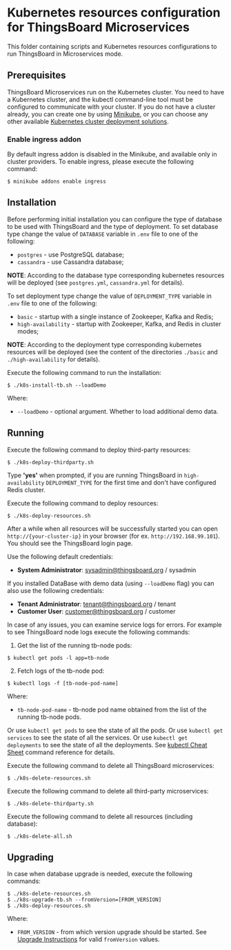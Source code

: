 # Kubernetes resources configuration for ThingsBoard Microservices

This folder containing scripts and Kubernetes resources configurations to run ThingsBoard in Microservices mode.

## Prerequisites

ThingsBoard Microservices run on the Kubernetes cluster.
You need to have a Kubernetes cluster, and the kubectl command-line tool must be configured to communicate with your cluster.
If you do not have a cluster already, you can create one by using [Minikube](https://kubernetes.io/docs/setup/minikube), 
or you can choose any other available [Kubernetes cluster deployment solutions](https://kubernetes.io/docs/setup/pick-right-solution/).

### Enable ingress addon

By default ingress addon is disabled in the Minikube, and available only in cluster providers.
To enable ingress, please execute the following command:

`
$ minikube addons enable ingress
` 

## Installation

Before performing initial installation you can configure the type of database to be used with ThingsBoard and the type of deployment.
To set database type change the value of `DATABASE` variable in `.env` file to one of the following:

- `postgres` - use PostgreSQL database;
- `cassandra` - use Cassandra database;

**NOTE**: According to the database type corresponding kubernetes resources will be deployed (see `postgres.yml`, `cassandra.yml` for details).

To set deployment type change the value of `DEPLOYMENT_TYPE` variable in `.env` file to one of the following:

- `basic` - startup with a single instance of Zookeeper, Kafka and Redis;
- `high-availability` - startup with Zookeeper, Kafka, and Redis in cluster modes;

**NOTE**: According to the deployment type corresponding kubernetes resources will be deployed (see the content of the directories `./basic` and `./high-availability` for details).

Execute the following command to run the installation:

`
$ ./k8s-install-tb.sh --loadDemo
`

Where:

- `--loadDemo` - optional argument. Whether to load additional demo data.

## Running

Execute the following command to deploy third-party resources:

`
$ ./k8s-deploy-thirdparty.sh
`

Type **'yes'** when prompted, if you are running ThingsBoard in `high-availability` `DEPLOYMENT_TYPE` for the first time and don't have configured Redis cluster.

Execute the following command to deploy resources:

`
$ ./k8s-deploy-resources.sh
`

After a while when all resources will be successfully started you can open `http://{your-cluster-ip}` in your browser (for ex. `http://192.168.99.101`).
You should see the ThingsBoard login page.

Use the following default credentials:

- **System Administrator**: sysadmin@thingsboard.org / sysadmin

If you installed DataBase with demo data (using `--loadDemo` flag) you can also use the following credentials:

- **Tenant Administrator**: tenant@thingsboard.org / tenant
- **Customer User**: customer@thingsboard.org / customer

In case of any issues, you can examine service logs for errors.
For example to see ThingsBoard node logs execute the following commands:

1) Get the list of the running tb-node pods:

`
$ kubectl get pods -l app=tb-node
`

2) Fetch logs of the tb-node pod:

`
$ kubectl logs -f [tb-node-pod-name]
`

Where:

- `tb-node-pod-name` - tb-node pod name obtained from the list of the running tb-node pods.

Or use `kubectl get pods` to see the state of all the pods.
Or use `kubectl get services` to see the state of all the services.
Or use `kubectl get deployments` to see the state of all the deployments.
See [kubectl Cheat Sheet](https://kubernetes.io/docs/reference/kubectl/cheatsheet/) command reference for details.

Execute the following command to delete all ThingsBoard microservices:

`
$ ./k8s-delete-resources.sh
`

Execute the following command to delete all third-party microservices:

`
$ ./k8s-delete-thirdparty.sh
`

Execute the following command to delete all resources (including database):

`
$ ./k8s-delete-all.sh
`

## Upgrading

In case when database upgrade is needed, execute the following commands:

```
$ ./k8s-delete-resources.sh
$ ./k8s-upgrade-tb.sh --fromVersion=[FROM_VERSION]
$ ./k8s-deploy-resources.sh
```

Where:

- `FROM_VERSION` - from which version upgrade should be started. See [Upgrade Instructions](https://thingsboard.io/docs/user-guide/install/upgrade-instructions) for valid `fromVersion` values.
